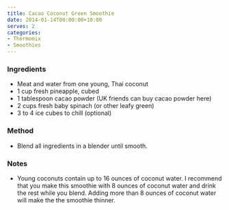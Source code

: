```yaml
---
title: Cacao Coconut Green Smoothie
date: 2014-01-14T00:00:00+10:00
serves: 2
categories:
- Thermomix
- Smoothies
---
```










### Ingredients

* Meat and water from one young, Thai coconut
* 1 cup fresh pineapple, cubed
* 1 tablespoon cacao powder (UK friends can buy cacao powder here)
* 2 cups fresh baby spinach (or other leafy green)
* 3 to 4 ice cubes to chill (optional)

### Method

* Blend all ingredients in a blender until smooth.

### Notes

* Young coconuts contain up to 16 ounces of coconut water. I recommend that you make this smoothie with 8 ounces of coconut water and drink the rest while you blend. Adding more than 8 ounces of coconut water will make the the smoothie thinner.
